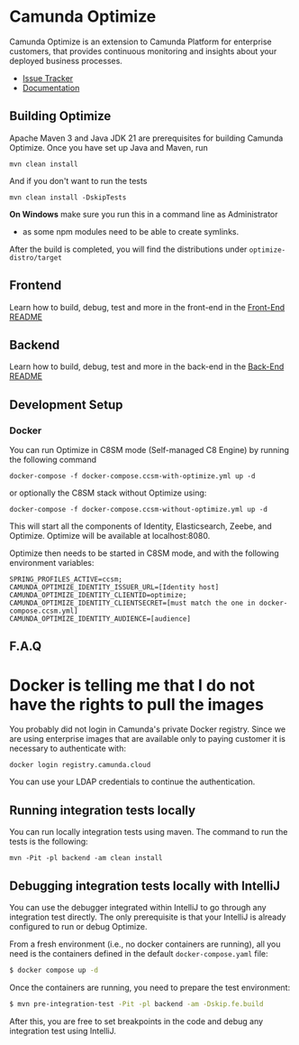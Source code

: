 # Camunda Optimize

Camunda Optimize is an extension to Camunda Platform for enterprise customers,
that provides continuous monitoring and insights about your deployed
business processes.

* [Issue Tracker](https://github.com/orgs/camunda/projects/101/views/1)
* [Documentation](https://docs.camunda.io/docs/components/optimize/what-is-optimize/)

## Building Optimize

Apache Maven 3 and Java JDK 21 are prerequisites for building Camunda
Optimize. Once you have set up Java and Maven, run

```
mvn clean install
```

And if you don't want to run the tests

```
mvn clean install -DskipTests
```

**On Windows** make sure you run this in a command line as Administrator

- as some npm modules need to be able to create symlinks.

After the build is completed, you will find the distributions under ```
optimize-distro/target ```

## Frontend

Learn how to build, debug, test and more in the front-end in
the [Front-End README](./client/README.md)

## Backend

Learn how to build, debug, test and more in the back-end in the [Back-End README](backend/README.md)

## Development Setup

### Docker

You can run Optimize in C8SM mode (Self-managed C8 Engine) by running the following command

```
docker-compose -f docker-compose.ccsm-with-optimize.yml up -d
```

or optionally the C8SM stack without Optimize using:

```
docker-compose -f docker-compose.ccsm-without-optimize.yml up -d
```

This will start all the components of Identity, Elasticsearch, Zeebe, and Optimize. Optimize will be
available at localhost:8080.

Optimize then needs to be started in C8SM mode, and with the following environment variables:

```
SPRING_PROFILES_ACTIVE=ccsm;
CAMUNDA_OPTIMIZE_IDENTITY_ISSUER_URL=[Identity host]
CAMUNDA_OPTIMIZE_IDENTITY_CLIENTID=optimize;
CAMUNDA_OPTIMIZE_IDENTITY_CLIENTSECRET=[must match the one in docker-compose.ccsm.yml]
CAMUNDA_OPTIMIZE_IDENTITY_AUDIENCE=[audience]
```

## F.A.Q

# Docker is telling me that I do not have the rights to pull the images

You probably did not login in Camunda's private Docker registry. Since we
are using enterprise images that are available only to paying customer it
is necessary to authenticate with:

```
docker login registry.camunda.cloud
```

You can use your LDAP credentials to continue the authentication.

## Running integration tests locally

You can run locally integration tests using maven. The command to run the
tests is the following:

```
mvn -Pit -pl backend -am clean install
```

## Debugging integration tests locally with IntelliJ

You can use the debugger integrated within IntelliJ to go through any integration test
directly. The only prerequisite is that your IntelliJ is already configured to run or debug
Optimize.

From a fresh environment (i.e., no docker containers are running), all you need is the containers
defined in the default `docker-compose.yaml` file:

```bash
$ docker compose up -d
```

Once the containers are running, you need to prepare the test environment:

```bash
$ mvn pre-integration-test -Pit -pl backend -am -Dskip.fe.build
```

After this, you are free to set breakpoints in the code and debug any integration test using
IntelliJ.
